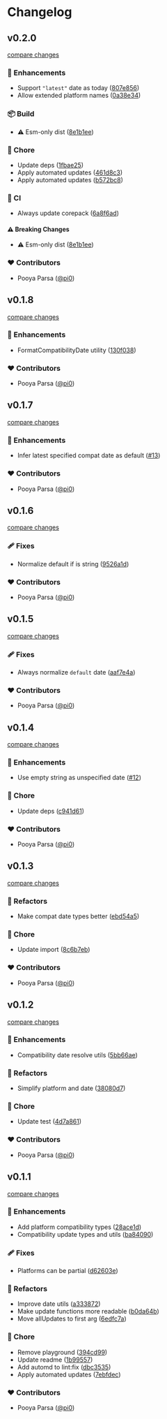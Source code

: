 # Changelog


## v0.2.0

[compare changes](https://github.com/unjs/compatx/compare/v0.1.8...v0.2.0)

### 🚀 Enhancements

- Support `"latest"` date as today ([807e856](https://github.com/unjs/compatx/commit/807e856))
- Allow extended platform names ([0a38e34](https://github.com/unjs/compatx/commit/0a38e34))

### 📦 Build

- ⚠️  Esm-only dist ([8e1b1ee](https://github.com/unjs/compatx/commit/8e1b1ee))

### 🏡 Chore

- Update deps ([1fbae25](https://github.com/unjs/compatx/commit/1fbae25))
- Apply automated updates ([461d8c3](https://github.com/unjs/compatx/commit/461d8c3))
- Apply automated updates ([b572bc8](https://github.com/unjs/compatx/commit/b572bc8))

### 🤖 CI

- Always update corepack ([6a8f6ad](https://github.com/unjs/compatx/commit/6a8f6ad))

#### ⚠️ Breaking Changes

- ⚠️  Esm-only dist ([8e1b1ee](https://github.com/unjs/compatx/commit/8e1b1ee))

### ❤️ Contributors

- Pooya Parsa ([@pi0](https://github.com/pi0))

## v0.1.8

[compare changes](https://github.com/unjs/compatx/compare/v0.1.7...v0.1.8)

### 🚀 Enhancements

- FormatCompatibilityDate utility ([130f038](https://github.com/unjs/compatx/commit/130f038))

### ❤️ Contributors

- Pooya Parsa ([@pi0](http://github.com/pi0))

## v0.1.7

[compare changes](https://github.com/unjs/compatx/compare/v0.1.6...v0.1.7)

### 🚀 Enhancements

- Infer latest specified compat date as default ([#13](https://github.com/unjs/compatx/pull/13))

### ❤️ Contributors

- Pooya Parsa ([@pi0](http://github.com/pi0))

## v0.1.6

[compare changes](https://github.com/unjs/compatx/compare/v0.1.5...v0.1.6)

### 🩹 Fixes

- Normalize default if is string ([9526a1d](https://github.com/unjs/compatx/commit/9526a1d))

### ❤️ Contributors

- Pooya Parsa ([@pi0](http://github.com/pi0))

## v0.1.5

[compare changes](https://github.com/unjs/compatx/compare/v0.1.4...v0.1.5)

### 🩹 Fixes

- Always normalize `default` date ([aaf7e4a](https://github.com/unjs/compatx/commit/aaf7e4a))

### ❤️ Contributors

- Pooya Parsa ([@pi0](http://github.com/pi0))

## v0.1.4

[compare changes](https://github.com/unjs/compatx/compare/v0.1.3...v0.1.4)

### 🚀 Enhancements

- Use empty string as unspecified date ([#12](https://github.com/unjs/compatx/pull/12))

### 🏡 Chore

- Update deps ([c941d61](https://github.com/unjs/compatx/commit/c941d61))

### ❤️ Contributors

- Pooya Parsa ([@pi0](http://github.com/pi0))

## v0.1.3

[compare changes](https://github.com/unjs/compatx/compare/v0.1.2...v0.1.3)

### 💅 Refactors

- Make compat date types better ([ebd54a5](https://github.com/unjs/compatx/commit/ebd54a5))

### 🏡 Chore

- Update import ([8c6b7eb](https://github.com/unjs/compatx/commit/8c6b7eb))

### ❤️ Contributors

- Pooya Parsa ([@pi0](http://github.com/pi0))

## v0.1.2

[compare changes](https://github.com/unjs/compatx/compare/v0.1.1...v0.1.2)

### 🚀 Enhancements

- Compatibility date resolve utils ([5bb66ae](https://github.com/unjs/compatx/commit/5bb66ae))

### 💅 Refactors

- Simplify platform and date ([38080d7](https://github.com/unjs/compatx/commit/38080d7))

### 🏡 Chore

- Update test ([4d7a861](https://github.com/unjs/compatx/commit/4d7a861))

### ❤️ Contributors

- Pooya Parsa ([@pi0](http://github.com/pi0))

## v0.1.1

[compare changes](https://github.com/unjs/compatx/compare/v0.1.0...v0.1.1)

### 🚀 Enhancements

- Add platform compatibility types ([28ace1d](https://github.com/unjs/compatx/commit/28ace1d))
- Compatibility update types and utils ([ba84090](https://github.com/unjs/compatx/commit/ba84090))

### 🩹 Fixes

- Platforms can be partial ([d62603e](https://github.com/unjs/compatx/commit/d62603e))

### 💅 Refactors

- Improve date utils ([a333872](https://github.com/unjs/compatx/commit/a333872))
- Make update functions more readable ([b0da64b](https://github.com/unjs/compatx/commit/b0da64b))
- Move allUpdates to first arg ([6edfc7a](https://github.com/unjs/compatx/commit/6edfc7a))

### 🏡 Chore

- Remove playground ([394cd99](https://github.com/unjs/compatx/commit/394cd99))
- Update readme ([1b99557](https://github.com/unjs/compatx/commit/1b99557))
- Add automd to lint:fix ([dbc3535](https://github.com/unjs/compatx/commit/dbc3535))
- Apply automated updates ([7ebfdec](https://github.com/unjs/compatx/commit/7ebfdec))

### ❤️ Contributors

- Pooya Parsa ([@pi0](http://github.com/pi0))


